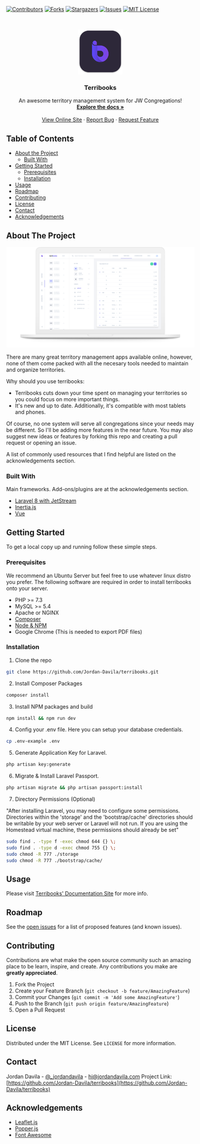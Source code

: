 <!-- PROJECT SHIELDS -->

[![Contributors][contributors-shield]][contributors-url]
[![Forks][forks-shield]][forks-url]
[![Stargazers][stars-shield]][stars-url]
[![Issues][issues-shield]][issues-url]
[![MIT License][license-shield]][license-url]

<!-- PROJECT LOGO -->
<br />
<p align="center">
  <a href="https://github.com/othneildrew/Best-README-Template">
    <img src="public/images/icon.png" alt="Logo" width="120" height="120">
  </a>

  <h3 align="center">Terribooks</h3>

  <p align="center">
    An awesome territory management system for JW Congregations!
    <br />
    <a href="https://github.com/Jordan-Davila/terribooks"><strong>Explore the docs »</strong></a>
    <br />
    <br />
    <a href="https://terribooks.com">View Online Site</a>
    ·
    <a href="https://github.com/Jordan-Davila/terribooks/issues">Report Bug</a>
    ·
    <a href="https://github.com/Jordan-Davila/terribooks/issues">Request Feature</a>
  </p>
</p>

<!-- TABLE OF CONTENTS -->

## Table of Contents

-   [About the Project](#about-the-project)
    -   [Built With](#built-with)
-   [Getting Started](#getting-started)
    -   [Prerequisites](#prerequisites)
    -   [Installation](#installation)
-   [Usage](#usage)
-   [Roadmap](#roadmap)
-   [Contributing](#contributing)
-   [License](#license)
-   [Contact](#contact)
-   [Acknowledgements](#acknowledgements)

<!-- ABOUT THE PROJECT -->

## About The Project

[![Terribooks][product-screenshot]](https://terribooks.com)

There are many great territory management apps available online, however, none of them come packed with all the necesary tools needed to maintain and organize territories.

Why should you use terribooks:

-   Terribooks cuts down your time spent on managing your territories so you could focus on more important things.
-   It's new and up to date. Additionally, it's compatible with most tablets and phones.

Of course, no one system will serve all congregations since your needs may be different. So I'll be adding more features in the near future. You may also suggest new ideas or features by forking this repo and creating a pull request or opening an issue.

A list of commonly used resources that I find helpful are listed on the acknowledgements section.

### Built With

Main frameworks. Add-ons/plugins are at the acknowledgements section.

-   [Laravel 8 with JetStream](https://laravel.com)
-   [Inertia.js](https://inertiajs.com/)
-   [Vue](https://vuejs.org)

<!-- GETTING STARTED -->

## Getting Started

To get a local copy up and running follow these simple steps.

### Prerequisites

We recommend an Ubuntu Server but feel free to use whatever linux distro you prefer. The following software are required in order to install terribooks onto your server.

-   PHP >= 7.3
-   MySQL >= 5.4
-   Apache or NGINX
-   [Composer](https://getcomposer.org/)
-   [Node & NPM](https://www.npmjs.com/get-npm)
-   Google Chrome (This is needed to export PDF files)

### Installation

1. Clone the repo

```sh
git clone https://github.com/Jordan-Davila/terribooks.git
```

2. Install Composer Packages

```sh
composer install
```

3. Install NPM packages and build

```sh
npm install && npm run dev
```

4. Config your .env file. Here you can setup your database credentials.

```sh
cp .env-example .env
```

5. Generate Application Key for Laravel.

```sh
php artisan key:generate
```

6. Migrate & Install Laravel Passport.

```sh
php artisan migrate && php artisan passport:install
```

7. Directory Permissions (Optional)

"After installing Laravel, you may need to configure some permissions. Directories within the 'storage' and the 'bootstrap/cache' directories should be writable by your web server or Laravel will not run. If you are using the Homestead virtual machine, these permissions should already be set"

```sh
sudo find . -type f -exec chmod 644 {} \;
sudo find . -type d -exec chmod 755 {} \;
sudo chmod -R 777 ./storage
sudo chmod -R 777 ./bootstrap/cache/
```

<!-- USAGE EXAMPLES -->

## Usage

Please visit [Terribooks' Documentation Site](http://terribooks.com/docs/) for more info.

<!-- ROADMAP -->

## Roadmap

See the [open issues](https://github.com/Jordan-Davila/terribooks/issues) for a list of proposed features (and known issues).

<!-- CONTRIBUTING -->

## Contributing

Contributions are what make the open source community such an amazing place to be learn, inspire, and create. Any contributions you make are **greatly appreciated**.

1. Fork the Project
2. Create your Feature Branch (`git checkout -b feature/AmazingFeature`)
3. Commit your Changes (`git commit -m 'Add some AmazingFeature'`)
4. Push to the Branch (`git push origin feature/AmazingFeature`)
5. Open a Pull Request

<!-- LICENSE -->

## License

Distributed under the MIT License. See `LICENSE` for more information.

<!-- CONTACT -->

## Contact

Jordan Davila - [@\_jordandavila](https://twitter.com/_jordandavila) - hi@jordandavila.com
Project Link: [https://github.com/Jordan-Davila/terribooks](https://github.com/Jordan-Davila/terribooks)

<!-- ACKNOWLEDGEMENTS -->

## Acknowledgements

-   [Leaflet.js](https://leafletjs.com/)
-   [Popper.js](https://popper.js.org/)
-   [Font Awesome](https://fontawesome.com)

<!-- MARKDOWN LINKS & IMAGES -->
<!-- https://www.markdownguide.org/basic-syntax/#reference-style-links -->

[contributors-shield]: https://img.shields.io/github/contributors/Jordan-Davila/terribooks.svg?style=flat-square
[contributors-url]: https://github.com/Jordan-Davila/terribooks/graphs/contributors
[forks-shield]: https://img.shields.io/github/forks/Jordan-Davila/terribooks.svg?style=flat-square
[forks-url]: https://github.com/Jordan-Davila/terribooks/network/members
[stars-shield]: https://img.shields.io/github/stars/Jordan-Davila/terribooks.svg?style=flat-square
[stars-url]: https://github.com/Jordan-Davila/terribooks/stargazers
[issues-shield]: https://img.shields.io/github/issues/Jordan-Davila/terribooks.svg?style=flat-square
[issues-url]: https://github.com/Jordan-Davila/terribooks/issues
[license-shield]: https://img.shields.io/github/license/Jordan-Davila/terribooks.svg?style=flat-square
[license-url]: https://github.com/Jordan-Davila/terribooks/blob/master/LICENSE.txt
[product-screenshot]: public/images/home-mac-terribooks.png
